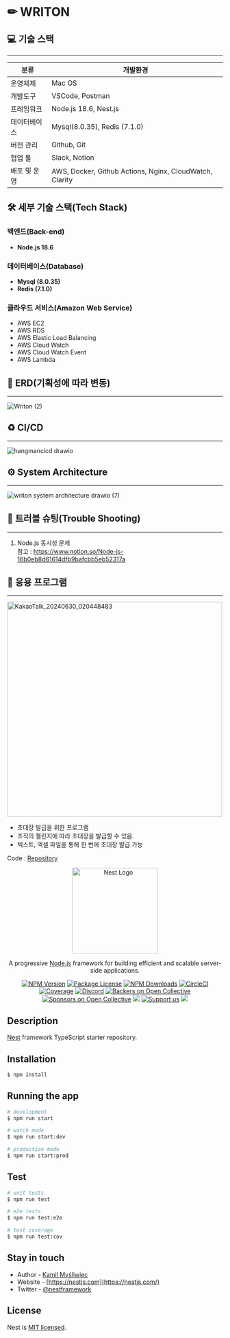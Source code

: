 # ✏ WRITON

## 💻 기술 스택

---

| 분류 | 개발환경 | 
|---|---|
| 운영체제 | Mac OS |
| 개발도구 | VSCode, Postman |
| 프레임워크 | Node.js 18.6, Nest.js |
| 데이터베이스 | Mysql(8.0.35), Redis (7.1.0)|
| 버전 관리 | Github, Git |
| 협업 툴 | Slack, Notion |
| 배포 및 운영 | AWS, Docker, Github Actions, Nginx, CloudWatch, Clarity |


## 🛠 세부 기술 스택(Tech Stack)

### 백엔드(Back-end)

- **Node.js 18.6**

### 데이터베이스(Database)

- **Mysql (8.0.35)**
- **Redis (7.1.0)**

### 클라우드 서비스(Amazon Web Service)
  - AWS EC2
  - AWS RDS
  - AWS Elastic Load Balancing
  - AWS Cloud Watch
  - AWS Cloud Watch Event
  - AWS Lambda



## 🔗 ERD(기획성에 따라 변동)

---
![Writon (2)](https://github.com/new-writon/Writon-Be/assets/106163272/4ee03183-9018-45cf-83dd-a6f41d57ad7d)


## ♻ CI/CD

---
![hangmancicd drawio](https://github.com/new-writon/Writon-Be/assets/106163272/341ed4ee-8d58-4be4-9c9a-6e229977a4a0)


## ⚙️ System Architecture

---

![writon system architecture drawio (7)](https://github.com/new-writon/Writon-Be/assets/106163272/4b585cf9-885b-44b5-9df7-fbf5a84d40ab)




## 📐 트러블 슈팅(Trouble Shooting)

---

 1. Node.js 동시성 문제</br>
 참고 : https://www.notion.so/Node-js-16b0eb8d61614dfb9bafcbb5eb52317a

## 💾 응용 프로그램

---

<img width="502" alt="KakaoTalk_20240630_020448483" src="https://github.com/new-writon/Writon-Be/assets/106163272/4bff4e61-5506-4c2b-b8dc-acf403c3efb1">

- 초대장 발급을 위한 프로그램
- 조직의 챌린지에 따라 초대장을 발급할 수 있음.
- 텍스트, 엑셀 파일을 통해 한 번에 초대장 발급 가능

Code : [Repository](https://github.com/new-writon/program)




<p align="center">
  <a href="http://nestjs.com/" target="blank"><img src="https://nestjs.com/img/logo-small.svg" width="200" alt="Nest Logo" /></a>
</p>

[circleci-image]: https://img.shields.io/circleci/build/github/nestjs/nest/master?token=abc123def456
[circleci-url]: https://circleci.com/gh/nestjs/nest

  <p align="center">A progressive <a href="http://nodejs.org" target="_blank">Node.js</a> framework for building efficient and scalable server-side applications.</p>
    <p align="center">
<a href="https://www.npmjs.com/~nestjscore" target="_blank"><img src="https://img.shields.io/npm/v/@nestjs/core.svg" alt="NPM Version" /></a>
<a href="https://www.npmjs.com/~nestjscore" target="_blank"><img src="https://img.shields.io/npm/l/@nestjs/core.svg" alt="Package License" /></a>
<a href="https://www.npmjs.com/~nestjscore" target="_blank"><img src="https://img.shields.io/npm/dm/@nestjs/common.svg" alt="NPM Downloads" /></a>
<a href="https://circleci.com/gh/nestjs/nest" target="_blank"><img src="https://img.shields.io/circleci/build/github/nestjs/nest/master" alt="CircleCI" /></a>
<a href="https://coveralls.io/github/nestjs/nest?branch=master" target="_blank"><img src="https://coveralls.io/repos/github/nestjs/nest/badge.svg?branch=master#9" alt="Coverage" /></a>
<a href="https://discord.gg/G7Qnnhy" target="_blank"><img src="https://img.shields.io/badge/discord-online-brightgreen.svg" alt="Discord"/></a>
<a href="https://opencollective.com/nest#backer" target="_blank"><img src="https://opencollective.com/nest/backers/badge.svg" alt="Backers on Open Collective" /></a>
<a href="https://opencollective.com/nest#sponsor" target="_blank"><img src="https://opencollective.com/nest/sponsors/badge.svg" alt="Sponsors on Open Collective" /></a>
  <a href="https://paypal.me/kamilmysliwiec" target="_blank"><img src="https://img.shields.io/badge/Donate-PayPal-ff3f59.svg"/></a>
    <a href="https://opencollective.com/nest#sponsor"  target="_blank"><img src="https://img.shields.io/badge/Support%20us-Open%20Collective-41B883.svg" alt="Support us"></a>
  <a href="https://twitter.com/nestframework" target="_blank"><img src="https://img.shields.io/twitter/follow/nestframework.svg?style=social&label=Follow"></a>
</p>
  <!--[![Backers on Open Collective](https://opencollective.com/nest/backers/badge.svg)](https://opencollective.com/nest#backer)
  [![Sponsors on Open Collective](https://opencollective.com/nest/sponsors/badge.svg)](https://opencollective.com/nest#sponsor)-->

## Description

[Nest](https://github.com/nestjs/nest) framework TypeScript starter repository.

## Installation

```bash
$ npm install
```

## Running the app

```bash
# development
$ npm run start

# watch mode
$ npm run start:dev

# production mode
$ npm run start:prod
```

## Test

```bash
# unit tests
$ npm run test

# e2e tests
$ npm run test:e2e

# test coverage
$ npm run test:cov
```



## Stay in touch

- Author - [Kamil Myśliwiec](https://kamilmysliwiec.com)
- Website - [https://nestjs.com](https://nestjs.com/)
- Twitter - [@nestframework](https://twitter.com/nestframework)

## License

Nest is [MIT licensed](LICENSE).
